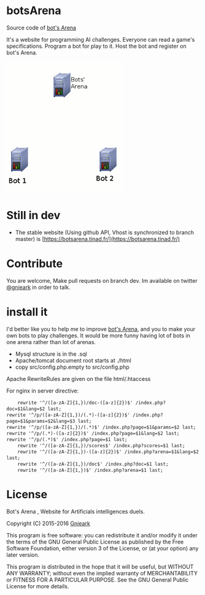 # botsArena
Source code of [bot's Arena](https://botsarena.tinad.fr/)

It's a website for programming AI challenges. Everyone can read a game's specifications. Program a bot for play to it. Host the bot and register on bot's Arena.

![image](https://raw.githubusercontent.com/gnieark/botsArena/master/html/principe.gif)

# Still in dev
- The stable website (Using github API, Vhost is synchronized to branch master) is [https://botsarena.tinad.fr/](https://botsarena.tinad.fr/)

# Contribute
You are welcome, Make pull requests on branch dev. Im available on twitter [@gnieark](https://twitter.com/gnieark) in order to talk.

# install it
I'd better like you to help me to improve [bot's Arena](https://botsarena.tinad.fr/), and you to make your own bots to play challenges. It would be more funny having lot of bots in one arena rather than lot of arenas.

* Mysql structure is in the .sql
* Apache/tomcat document root starts at ./html
* copy src/config.php.empty to src/config.php

Apache RewriteRules are given on the file html/.htaccess

For nginx in server directive:

        rewrite '^/([a-zA-Z]{1,})/doc-([a-z]{2})$' /index.php?doc=$1&lang=$2 last;
	rewrite '^/p/([a-zA-Z]{1,})/(.*)-([a-z]{2})$' /index.php?page=$1&params=$2&lang=$3 last;        
	rewrite '^/p/([a-zA-Z]{1,})/(.*)$' /index.php?page=$1&params=$2 last;
	rewrite '^/p/(.*)-([a-z]{2})$' /index.php?page=$1&lang=$2 last;
	rewrite '^/p/(.*)$' /index.php?page=$1 last;
        rewrite '^/([a-zA-Z]{1,})/scores$' /index.php?scores=$1 last;
        rewrite '^/([a-zA-Z]{1,})-([a-z]{2})$' /index.php?arena=$1&lang=$2 last;
        rewrite '^/([a-zA-Z]{1,})/doc$' /index.php?doc=$1 last;
        rewrite '^/([a-zA-Z]{1,})$' /index.php?arena=$1 last;
        
# License
Bot's Arena , Website for Artificials intelligences duels.

Copyright (C) 2015-2016 [Gnieark](https://blog-du-grouik.tinad.fr/)

This program is free software: you can redistribute it and/or modify
it under the terms of the GNU General Public License as published by
the Free Software Foundation, either version 3 of the License, or
(at your option) any later version.

This program is distributed in the hope that it will be useful,
but WITHOUT ANY WARRANTY; without even the implied warranty of
MERCHANTABILITY or FITNESS FOR A PARTICULAR PURPOSE.  See the
GNU General Public License for more details.

